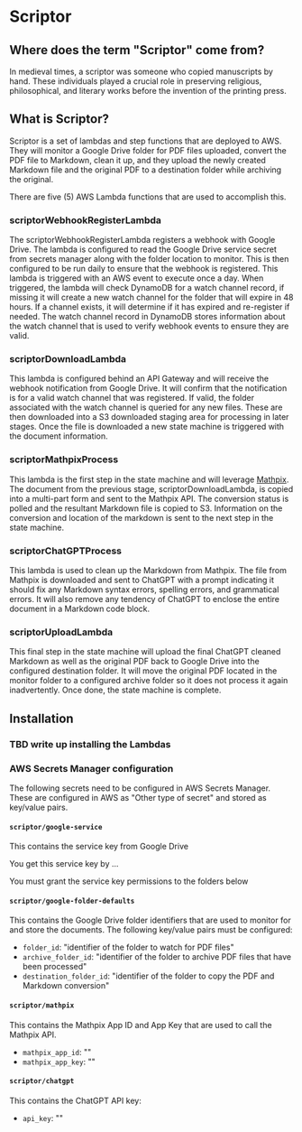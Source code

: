 # Scriptor

## Where does the term "Scriptor" come from?

In medieval times, a scriptor was someone who copied manuscripts by hand. These individuals played a crucial role in preserving religious, philosophical, and literary works before the invention of the printing press.

## What is Scriptor?

Scriptor is a set of lambdas and step functions that are deployed to AWS. They will monitor a Google Drive folder for PDF files uploaded, convert the PDF file to Markdown, clean it up, and they upload the newly created Markdown file and the original PDF to a destination folder while archiving the original.

There are five (5) AWS Lambda functions that are used to accomplish this.

### scriptorWebhookRegisterLambda

The scriptorWebhookRegisterLambda registers a webhook with Google Drive. The lambda is configured to read the Google Drive service secret from secrets manager along with the folder location to monitor. This is then configured to be run daily to ensure that the webhook is registered. This lambda is triggered with an AWS event to execute once a day. When triggered, the lambda will check DynamoDB for a watch channel record, if missing it will create a new watch channel for the folder that will expire in 48 hours. If a channel exists, it will determine if it has expired and re-register if needed. The watch channel record in DynamoDB stores information about the watch channel that is used to verify webhook events to ensure they are valid.

### scriptorDownloadLambda

This lambda is configured behind an API Gateway and will receive the webhook notification from Google Drive. It will confirm that the notification is for a valid watch channel that was registered. If valid, the folder associated with the watch channel is queried for any new files. These are then downloaded into a S3 downloaded staging area for processing in later stages. Once the file is downloaded a new state machine is triggered with the document information.

### scriptorMathpixProcess

This lambda is the first step in the state machine and will leverage [Mathpix](https://mathpix.com). The document from the previous stage, scriptorDownloadLambda, is copied into a multi-part form and sent to the Mathpix API. The conversion status is polled and the resultant Markdown file is copied to S3. Information on the conversion and location of the markdown is sent to the next step in the state machine.

### scriptorChatGPTProcess

This lambda is used to clean up the Markdown from Mathpix. The file from Mathpix is downloaded and sent to ChatGPT with a prompt indicating it should fix any Markdown syntax errors, spelling errors, and grammatical errors. It will also remove any tendency of ChatGPT to enclose the entire document in a Markdown code block.

### scriptorUploadLambda

This final step in the state machine will upload the final ChatGPT cleaned Markdown as well as the original PDF back to Google Drive into the configured destination folder. It will move the original PDF located in the monitor folder to a configured archive folder so it does not process it again inadvertently. Once done, the state machine is complete.

## Installation

### TBD write up installing the Lambdas

### AWS Secrets Manager configuration

The following secrets need to be configured in AWS Secrets Manager. These are configured in AWS as "Other type of secret" and stored as key/value pairs.

#### `scriptor/google-service`

This contains the service key from Google Drive

You get this service key by ...

You must grant the service key permissions to the folders below

#### `scriptor/google-folder-defaults`

This contains the Google Drive folder identifiers that are used to monitor for and store the documents. The following key/value pairs must be configured:

- `folder_id`: "identifier of the folder to watch for PDF files"
- `archive_folder_id`: "identifier of the folder to archive PDF files that have been processed"
- `destination_folder_id`: "identifier of the folder to copy the PDF and Markdown conversion"

#### `scriptor/mathpix`

This contains the Mathpix App ID and App Key that are used to call the Mathpix API.

- `mathpix_app_id`: ""
- `mathpix_app_key`: ""

#### `scriptor/chatgpt`

This contains the ChatGPT API key:

- `api_key`: "<API key from ChatGPT>"
